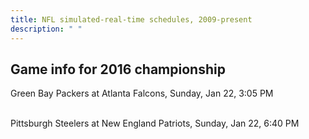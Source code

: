 ```yaml
---
title: NFL simulated-real-time schedules, 2009-present
description: " "
---
```


## Game info for 2016 championship
Green Bay Packers at Atlanta Falcons, Sunday, Jan 22, 3:05 PM

<br/>Pittsburgh Steelers at New England Patriots, Sunday, Jan 22, 6:40 PM

